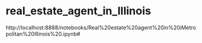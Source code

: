 # real_estate_agent_in_Illinois
http://localhost:8888/notebooks/Real%20estate%20agent%20in%20iMetropolitan%20Illinois%20.ipynb#
